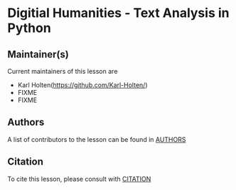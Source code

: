 # Digitial Humanities - Text Analysis in Python


## Maintainer(s)

Current maintainers of this lesson are

* Karl Holten(https://github.com/Karl-Holten/)
* FIXME
* FIXME


## Authors

A list of contributors to the lesson can be found in [AUTHORS](AUTHORS)

## Citation

To cite this lesson, please consult with [CITATION](CITATION)

[cdh]: https://cdh.carpentries.org
[community-lessons]: https://carpentries.org/community-lessons
[lesson-example]: https://carpentries.github.io/lesson-example
